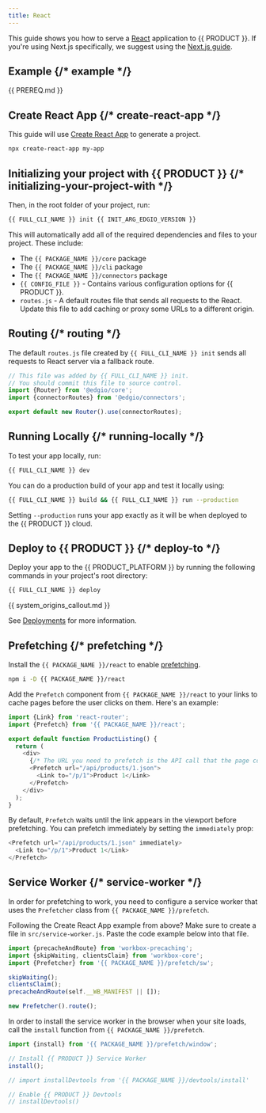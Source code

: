 ```yaml
---
title: React
---
```


This guide shows you how to serve a [React](https://reactjs.org/) application to {{ PRODUCT }}. If you're using Next.js specifically, we suggest using the [Next.js guide](/applications/sites_frameworks/getting_started/next).

## Example {/* example */}

<ExampleButtons
  title="React"
  siteUrl="https://edgio-community-examples-v7-react-live.edgio.link/"
  repoUrl="https://github.com/edgio-docs/edgio-v7-react-example"
/>

{{ PREREQ.md }}

## Create React App {/* create-react-app */}

This guide will use [Create React App](https://create-react-app.dev/) to generate a project.

```bash
npx create-react-app my-app
```

## Initializing your project with {{ PRODUCT }} {/* initializing-your-project-with */}

Then, in the root folder of your project, run:

```bash
{{ FULL_CLI_NAME }} init {{ INIT_ARG_EDGIO_VERSION }}
```

This will automatically add all of the required dependencies and files to your project. These include:

- The `{{ PACKAGE_NAME }}/core` package
- The `{{ PACKAGE_NAME }}/cli` package
- The `{{ PACKAGE_NAME }}/connectors` package
- `{{ CONFIG_FILE }}` - Contains various configuration options for {{ PRODUCT }}.
- `routes.js` - A default routes file that sends all requests to the React. Update this file to add caching or proxy some URLs to a different origin.

## Routing {/* routing */}

The default `routes.js` file created by `{{ FULL_CLI_NAME }} init` sends all requests to React server via a fallback route.

```js
// This file was added by {{ FULL_CLI_NAME }} init.
// You should commit this file to source control.
import {Router} from '@edgio/core';
import {connectorRoutes} from '@edgio/connectors';

export default new Router().use(connectorRoutes);
```

## Running Locally {/* running-locally */}

To test your app locally, run:

```bash
{{ FULL_CLI_NAME }} dev
```

You can do a production build of your app and test it locally using:

```bash
{{ FULL_CLI_NAME }} build && {{ FULL_CLI_NAME }} run --production
```

Setting `--production` runs your app exactly as it will be when deployed to the {{ PRODUCT }} cloud.

## Deploy to {{ PRODUCT }} {/* deploy-to */}

Deploy your app to the {{ PRODUCT_PLATFORM }} by running the following commands in your project's root directory:

```bash
{{ FULL_CLI_NAME }} deploy
```

{{ system_origins_callout.md }}

See [Deployments](/applications/basics/deployments) for more information.

## Prefetching {/* prefetching */}

Install the `{{ PACKAGE_NAME }}/react` to enable [prefetching](/applications/performance/prefetching).

```bash
npm i -D {{ PACKAGE_NAME }}/react
```

Add the `Prefetch` component from `{{ PACKAGE_NAME }}/react` to your links to cache pages before the user clicks on them. Here's an example:

```js ins="2,8,10"
import {Link} from 'react-router';
import {Prefetch} from '{{ PACKAGE_NAME }}/react';

export default function ProductListing() {
  return (
    <div>
      {/* The URL you need to prefetch is the API call that the page component will make when it mounts. It will vary based on how you've implemented your site. */}
      <Prefetch url="/api/products/1.json">
        <Link to="/p/1">Product 1</Link>
      </Prefetch>
    </div>
  );
}
```

By default, `Prefetch` waits until the link appears in the viewport before prefetching. You can prefetch immediately by setting the `immediately` prop:

```js
<Prefetch url="/api/products/1.json" immediately>
  <Link to="/p/1">Product 1</Link>
</Prefetch>
```

## Service Worker {/* service-worker */}

In order for prefetching to work, you need to configure a service worker that uses the `Prefetcher` class from `{{ PACKAGE_NAME }}/prefetch`.

Following the Create React App example from above? Make sure to create a file in `src/service-worker.js`. Paste the code example below into that file.

```js
import {precacheAndRoute} from 'workbox-precaching';
import {skipWaiting, clientsClaim} from 'workbox-core';
import {Prefetcher} from '{{ PACKAGE_NAME }}/prefetch/sw';

skipWaiting();
clientsClaim();
precacheAndRoute(self.__WB_MANIFEST || []);

new Prefetcher().route();
```

In order to install the service worker in the browser when your site loads, call the `install` function from `{{ PACKAGE_NAME }}/prefetch`.

```js filename='index.js'
import {install} from '{{ PACKAGE_NAME }}/prefetch/window';

// Install {{ PRODUCT }} Service Worker
install();

// import installDevtools from '{{ PACKAGE_NAME }}/devtools/install'

// Enable {{ PRODUCT }} Devtools
// installDevtools()
```
